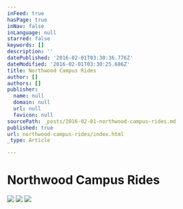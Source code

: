 ```yaml
---
inFeed: true
hasPage: true
inNav: false
inLanguage: null
starred: false
keywords: []
description: ''
datePublished: '2016-02-01T03:30:36.776Z'
dateModified: '2016-02-01T03:30:25.686Z'
title: Northwood Campus Rides
author: []
authors: []
publisher:
  name: null
  domain: null
  url: null
  favicon: null
sourcePath: _posts/2016-02-01-northwood-campus-rides.md
published: true
url: northwood-campus-rides/index.html
_type: Article

---
```

# Northwood Campus Rides
![](https://the-grid-user-content.s3-us-west-2.amazonaws.com/6d781cc4-0f1a-4901-971d-0965f6821562.png)
![](https://the-grid-user-content.s3-us-west-2.amazonaws.com/9c12beec-e14d-4c37-af74-fa3168abec3f.png)
![](https://the-grid-user-content.s3-us-west-2.amazonaws.com/ce3f9711-e577-45ef-8cb9-cf98eda1bb03.png)